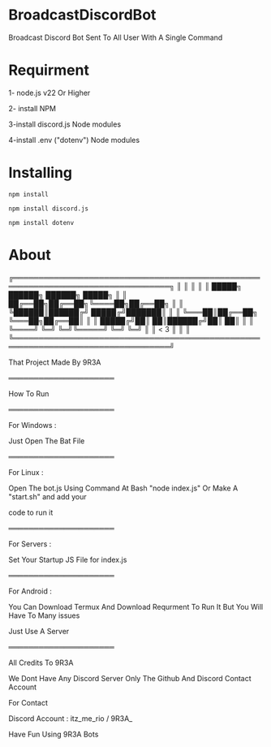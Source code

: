 # BroadcastDiscordBot

Broadcast Discord Bot Sent To All User With A Single Command

# Requirment

1- node.js v22 Or Higher

2- install NPM 

3-install discord.js Node modules

4-install .env ("dotenv") Node modules

# Installing

```
npm install
```
```
npm install discord.js
```
```
npm install dotenv

```
# About

 ╔═════════════════════════════════════════════════════════════════════════════════╗
 ║                                                                                 ║
 ║                                                                                 ║
 ║                       █████╗ ██████╗ ██████╗  █████╗ 		                         ║
 ║                      ██╔══██╗██╔══██╗╚════██╗██╔══██╗	                          ║
 ║                      ╚██████║██████╔╝ █████╔╝███████║	                          ║
 ║                       ╚═══██║██╔══██╗ ╚═══██╗██╔══██║                           ║
 ║                       █████╔╝██║  ██║██████╔╝██║  ██║                           ║
 ║                       ╚════╝ ╚═╝  ╚═╝╚═════╝ ╚═╝  ╚═╝                           ║
 ║                                   < 3                                           ║
 ║                                                                                 ║
 ╚═════════════════════════════════════════════════════════════════════════════════╝ 

That Project Made By 9R3A


═════════════════════

How To Run

═════════════════════

For Windows :

Just Open The Bat File


═════════════════════

For Linux :

Open The bot.js Using Command At Bash "node index.js" Or Make A "start.sh" and add your 

code to run it

═════════════════════

For Servers :

Set Your Startup JS File for index.js

═════════════════════

For Android : 

You Can Download Termux And Download Requrment To Run It But You Will Have To Many issues

Just Use A Server

═════════════════════

All Credits To 9R3A

We Dont Have Any Discord Server Only The Github And Discord Contact Account

For Contact

Discord Account : itz_me_rio / 9R3A_

Have Fun Using 9R3A Bots
